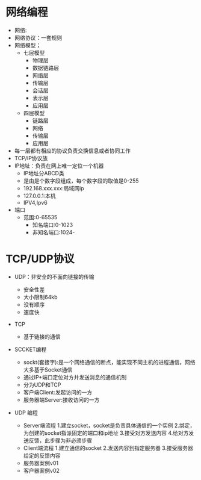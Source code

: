# 网络编程
- 网络:
- 网络协议：一套规则
- 网络模型；
    - 七层模型
        - 物理层
        - 数据链路层
        - 网络层
        - 传输层
        - 会话层
        - 表示层
        - 应用层
    - 四层模型
        - 链路层
        - 网络
        - 传输层
        - 应用层
- 每一层都有相应的协议负责交换信息或者协同工作
- TCP/IP协议族
- IP地址：负责在网上唯一定位一个机器
    - IP地址分ABCD类   
    - 是由是个数字段组成，每个数字段的取值是0-255   
    - 192.168.xxx.xxx:局域网ip
    - 127.0.0.1:本机
    - IPV4,Ipv6
- 端口
    - 范围:0-65535
        - 知名端口:0-1023
        - 非知名端口:1024-
        
# TCP/UDP协议
- UDP：非安全的不面向链接的传输
    - 安全性差
    - 大小限制64kb
    - 没有顺序
    - 速度快  
- TCP
    - 基于链接的通信
    
- SCCKET编程
    - sockt(套接字):是一个网络通信的断点，能实现不同主机的进程通信，网络大多基于Socket通信
    - 通过IP+端口定位对方并发送消息的通信机制
    - 分为UDP和TCP  
    - 客户端Client:发起访问的一方
    - 服务器端Server:接收访问的一方
- UDP 编程
    - Server端流程
        1.建立socket，socket是负责具体通信的一个实例
        2.绑定，为创建的socket指派固定的端口和ip地址
        3.接受对方发送内容
        4.给对方发送反馈，此步骤为非必须步骤
    - Client端流程
        1.建立通信的socket
        2.发送内容到指定服务器
        3.接受服务器给定的反馈内容     
    - 服务器案例v01
    - 客户器案例v02           